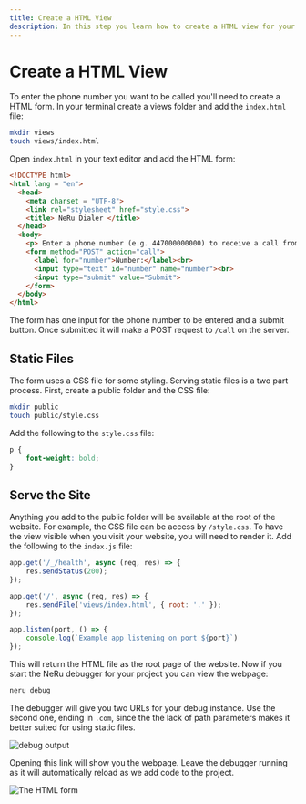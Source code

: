 ```yaml
---
title: Create a HTML View
description: In this step you learn how to create a HTML view for your project.
---
```


# Create a HTML View

To enter the phone number you want to be called you'll need to create a HTML form. In your terminal create a views folder and add the `index.html` file:

```sh
mkdir views
touch views/index.html
```

Open `index.html` in your text editor and add the HTML form:

```html
<!DOCTYPE html>
<html lang = "en">
  <head>
    <meta charset = "UTF-8">
    <link rel="stylesheet" href="style.css">
    <title> NeRu Dialer </title>
  </head>
  <body>
    <p> Enter a phone number (e.g. 447000000000) to receive a call from NeRu</p>
    <form method="POST" action="call">
      <label for="number">Number:</label><br>
      <input type="text" id="number" name="number"><br>
      <input type="submit" value="Submit">
    </form>
  </body>
</html>
```

The form has one input for the phone number to be entered and a submit button. Once submitted it will make a POST request to `/call` on the server.

## Static Files

The form uses a CSS file for some styling. Serving static files is a two part process. First, create a public folder and the CSS file:

```sh
mkdir public
touch public/style.css
```

Add the following to the `style.css` file:

```css
p {
    font-weight: bold;
}
```

## Serve the Site

Anything you add to the public folder will be available at the root of the website. For example, the CSS file can be access by `/style.css`. To have the view visible when you visit your website, you will need to render it. Add the following to the `index.js` file:

```javascript
app.get('/_/health', async (req, res) => {
    res.sendStatus(200);
});

app.get('/', async (req, res) => {
    res.sendFile('views/index.html', { root: '.' });
});

app.listen(port, () => {
    console.log(`Example app listening on port ${port}`)
});
```

This will return the HTML file as the root page of the website. Now if you start the NeRu debugger for your project you can view the webpage:

```sh
neru debug
```

The debugger will give you two URLs for your debug instance. Use the second one, ending in `.com`, since the the lack of path parameters makes it better suited for using static files.

![debug output](/images/neru/neru-dialer-debug)


Opening this link will show you the webpage. Leave the debugger running as it will automatically reload as we add code to the project.

![The HTML form](/images/neru/neru-dialer-view.png)